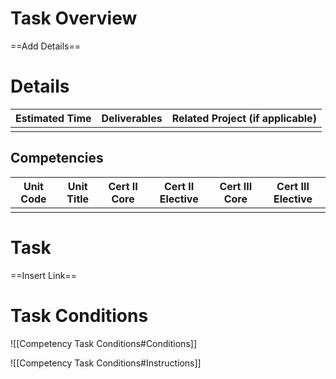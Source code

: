 # Task Overview

==Add Details==
# Details

| Estimated Time | Deliverables | Related Project (if applicable) |
| -------------- | ------------ | ------------------------------- |
|                |              |                                 |

## Competencies

| Unit Code | Unit Title | Cert II Core | Cert II Elective | Cert III Core | Cert III Elective |
| --------- | ---------- | :----------: | :--------------: | :-----------: | :---------------: |
|           |            |              |                  |               |                   |


# Task

==Insert Link==
# Task Conditions

![[Competency Task Conditions#Conditions]]

![[Competency Task Conditions#Instructions]]


